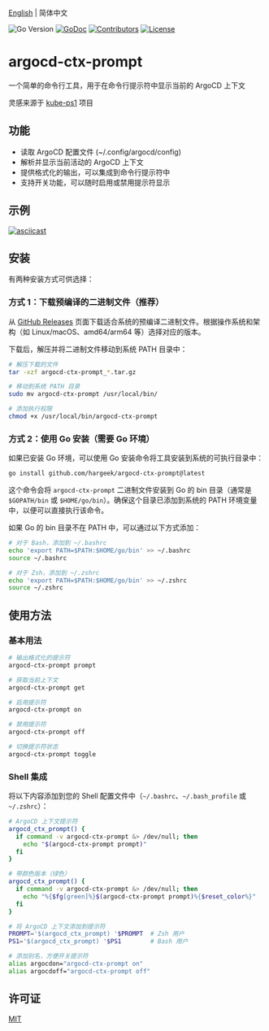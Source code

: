 [English](README.md) | 简体中文

![Go Version](https://img.shields.io/badge/Go-%3E%3D%201.21-%23007d9c)
[![GoDoc](https://godoc.org/github.com/hargeek/argocd-ctx-prompt?status.svg)](https://pkg.go.dev/github.com/hargeek/argocd-ctx-prompt)
[![Contributors](https://img.shields.io/github/contributors/hargeek/argocd-ctx-prompt)](https://github.com/hargeek/argocd-ctx-prompt/graphs/contributors)
[![License](https://img.shields.io/github/license/hargeek/argocd-ctx-prompt)](./LICENSE)

# argocd-ctx-prompt

一个简单的命令行工具，用于在命令行提示符中显示当前的 ArgoCD 上下文

灵感来源于 [kube-ps1](https://github.com/jonmosco/kube-ps1) 项目

## 功能

- 读取 ArgoCD 配置文件 (~/.config/argocd/config)
- 解析并显示当前活动的 ArgoCD 上下文
- 提供格式化的输出，可以集成到命令行提示符中
- 支持开关功能，可以随时启用或禁用提示符显示

## 示例

[![asciicast](https://asciinema.org/a/lRCjrOWw0udr9lZnuCRGmIxlr.svg)](https://asciinema.org/a/lRCjrOWw0udr9lZnuCRGmIxlr)

## 安装

有两种安装方式可供选择：

### 方式 1：下载预编译的二进制文件（推荐）

从 [GitHub Releases](https://github.com/hargeek/argocd-ctx-prompt/releases) 页面下载适合系统的预编译二进制文件。根据操作系统和架构（如 Linux/macOS、amd64/arm64 等）选择对应的版本。

下载后，解压并将二进制文件移动到系统 PATH 目录中：

```bash
# 解压下载的文件
tar -xzf argocd-ctx-prompt_*.tar.gz

# 移动到系统 PATH 目录
sudo mv argocd-ctx-prompt /usr/local/bin/

# 添加执行权限
chmod +x /usr/local/bin/argocd-ctx-prompt
```

### 方式 2：使用 Go 安装（需要 Go 环境）

如果已安装 Go 环境，可以使用 Go 安装命令将工具安装到系统的可执行目录中：

```bash
go install github.com/hargeek/argocd-ctx-prompt@latest
```

这个命令会将 `argocd-ctx-prompt` 二进制文件安装到 Go 的 bin 目录（通常是 `$GOPATH/bin` 或 `$HOME/go/bin`）。确保这个目录已添加到系统的 PATH 环境变量中，以便可以直接执行该命令。

如果 Go 的 bin 目录不在 PATH 中，可以通过以下方式添加：

```bash
# 对于 Bash，添加到 ~/.bashrc
echo 'export PATH=$PATH:$HOME/go/bin' >> ~/.bashrc
source ~/.bashrc

# 对于 Zsh，添加到 ~/.zshrc
echo 'export PATH=$PATH:$HOME/go/bin' >> ~/.zshrc
source ~/.zshrc
```

## 使用方法

### 基本用法

```bash
# 输出格式化的提示符
argocd-ctx-prompt prompt

# 获取当前上下文
argocd-ctx-prompt get

# 启用提示符
argocd-ctx-prompt on

# 禁用提示符
argocd-ctx-prompt off

# 切换提示符状态
argocd-ctx-prompt toggle
```

### Shell 集成

将以下内容添加到您的 Shell 配置文件中（`~/.bashrc`、`~/.bash_profile` 或 `~/.zshrc`）：

```bash
# ArgoCD 上下文提示符
argocd_ctx_prompt() {
  if command -v argocd-ctx-prompt &> /dev/null; then
    echo "$(argocd-ctx-prompt prompt)"
  fi
}

# 带颜色版本（绿色）
argocd_ctx_prompt() {
  if command -v argocd-ctx-prompt &> /dev/null; then
    echo "%{$fg[green]%}$(argocd-ctx-prompt prompt)%{$reset_color%}"
  fi
}

# 将 ArgoCD 上下文添加到提示符
PROMPT='$(argocd_ctx_prompt) '$PROMPT  # Zsh 用户
PS1='$(argocd_ctx_prompt) '$PS1        # Bash 用户

# 添加别名，方便开关提示符
alias argocdon="argocd-ctx-prompt on"
alias argocdoff="argocd-ctx-prompt off"
```

## 许可证

[MIT](LICENSE)
